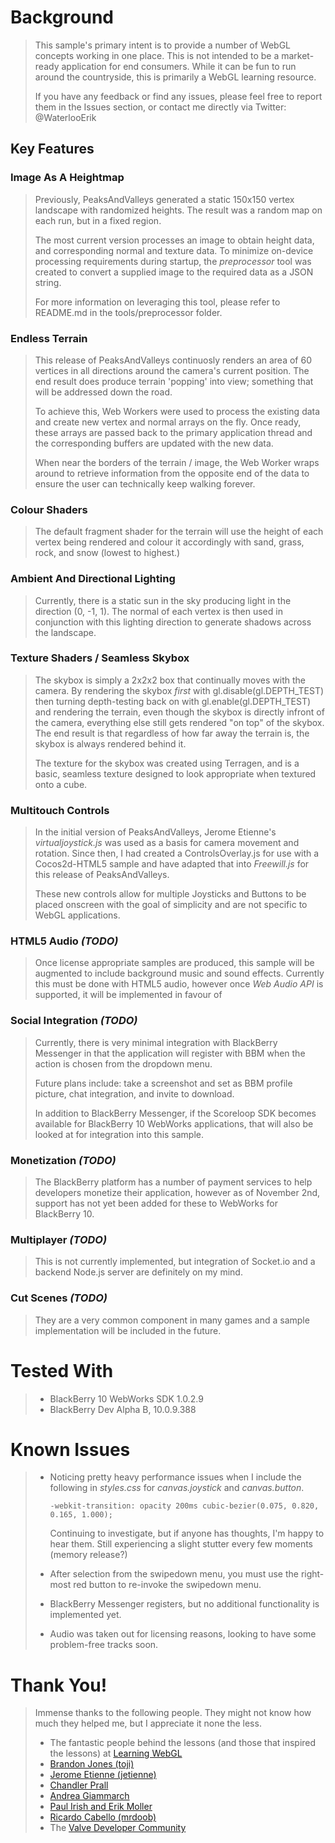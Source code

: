 # Background

>   This sample's primary intent is to provide a number of WebGL concepts
>   working in one place. This is not intended to be a market-ready application
>   for end consumers. While it can be fun to run around the countryside, this
>   is primarily a WebGL learning resource.
>   
>   If you have any feedback or find any issues, please feel free to report
>   them in the Issues section, or contact me directly via Twitter:
>   @WaterlooErik

## Key Features

### Image As A Heightmap

>   Previously, PeaksAndValleys generated a static 150x150 vertex landscape
>   with randomized heights. The result was a random map on each run, but in a
>   fixed region.
>   
>   The most current version processes an image to obtain height data, and
>   corresponding normal and texture data. To minimize on-device processing
>   requirements during startup, the *preprocessor* tool was created to convert
>   a supplied image to the required data as a JSON string.
>   
>   For more information on leveraging this tool, please refer to README.md in
>   the tools/preprocessor folder.

### Endless Terrain

>   This release of PeaksAndValleys continuosly renders an area of 60 vertices
>   in all directions around the camera's current position. The end result does
>   produce terrain 'popping' into view; something that will be addressed down
>   the road.
>   
>   To achieve this, Web Workers were used to process the existing data and
>   create new vertex and normal arrays on the fly. Once ready, these arrays
>   are passed back to the primary application thread and the corresponding
>   buffers are updated with the new data.
>
>   When near the borders of the terrain / image, the Web Worker wraps around
>   to retrieve information from the opposite end of the data to ensure the
>   user can technically keep walking forever.

### Colour Shaders

>   The default fragment shader for the terrain will use the height of each
>   vertex being rendered and colour it accordingly with sand, grass, rock, and
>   snow (lowest to highest.)

### Ambient And Directional Lighting

>   Currently, there is a static sun in the sky producing light in the
>   direction (0, -1, 1). The normal of each vertex is then used in conjunction
>   with this lighting direction to generate shadows across the landscape.

### Texture Shaders / Seamless Skybox

>   The skybox is simply a 2x2x2 box that continually moves with the camera.
>   By rendering the skybox *first* with gl.disable(gl.DEPTH_TEST) then turning
>   depth-testing back on with gl.enable(gl.DEPTH_TEST) and rendering the
>   terrain, even though the skybox is directly infront of the camera,
>   everything else still gets rendered "on top" of the skybox. The end result
>   is that regardless of how far away the terrain is, the skybox is always
>   rendered behind it.
>
>   The texture for the skybox was created using Terragen, and is a basic,
>   seamless texture designed to look appropriate when textured onto a cube.

### Multitouch Controls

>   In the initial version of PeaksAndValleys, Jerome Etienne's
>   *virtualjoystick.js* was used as a basis for camera movement and rotation.
>   Since then, I had created a ControlsOverlay.js for use with a Cocos2d-HTML5
>   sample and have adapted that into *Freewill.js* for this release of
>   PeaksAndValleys.
>   
>   These new controls allow for multiple Joysticks and Buttons to be placed
>   onscreen with the goal of simplicity and are not specific to WebGL applications.

### HTML5 Audio *(TODO)*

>   Once license appropriate samples are produced, this sample will be
>   augmented to include background music and sound effects. Currently this
>   must be done with HTML5 audio, however once *Web Audio API* is supported,
>   it will be implemented in favour of <audio> elements.

### Social Integration *(TODO)*

>   Currently, there is very minimal integration with BlackBerry Messenger in
>   that the application will register with BBM when the action is chosen from
>   the dropdown menu.
>   
>   Future plans include: take a screenshot and set as BBM profile picture,
>   chat integration, and invite to download.
>
>   In addition to BlackBerry Messenger, if the Scoreloop SDK becomes available
>   for BlackBerry 10 WebWorks applications, that will also be looked at for
>   integration into this sample.

### Monetization *(TODO)*

>   The BlackBerry platform has a number of payment services to help developers
>   monetize their application, however as of November 2nd, support has not yet
>   been added for these to WebWorks for BlackBerry 10.

### Multiplayer *(TODO)*

>   This is not currently implemented, but integration of Socket.io and a
>   backend Node.js server are definitely on my mind.

### Cut Scenes *(TODO)*

>   They are a very common component in many games and a sample implementation
>   will be included in the future.

# Tested With

>   *   BlackBerry 10 WebWorks SDK 1.0.2.9
>   *   BlackBerry Dev Alpha B, 10.0.9.388

# Known Issues

>   *   Noticing pretty heavy performance issues when I include the following in *styles.css* for *canvas.joystick* and *canvas.button*.
>       
>           -webkit-transition: opacity 200ms cubic-bezier(0.075, 0.820, 0.165, 1.000);
>           
>       Continuing to investigate, but if anyone has thoughts, I'm happy to hear them. Still experiencing a slight stutter every few moments (memory release?)
>   *   After selection from the swipedown menu, you must use the right-most red button to re-invoke the swipedown menu.
>   *   BlackBerry Messenger registers, but no additional functionality is implemented yet.
>   *   Audio was taken out for licensing reasons, looking to have some problem-free tracks soon.

# Thank You!

>   Immense thanks to the following people. They might not know how much they
>   helped me, but I appreciate it none the less.
>   *   The fantastic people behind the lessons (and those that inspired the lessons) at [Learning WebGL](http://www.learningwebgl.com)
>   *   [Brandon Jones (toji)](https://github.com/toji/gl-matrix)
>   *   [Jerome Etienne (jetienne)](https://github.com/jeromeetienne/virtualjoystick.js)
>   *   [Chandler Prall](http://chandler.prallfamily.com/2011/06/blending-webgl-textures)
>   *   [Andrea Giammarch](http://webreflection.blogspot.ca/2010/09/fragment-and-vertex-shaders-my-way-to.html)
>   *   [Paul Irish and Erik Moller](http://paulirish.com/2011/requestanimationframe-for-smart-animating)
>   *   [Ricardo Cabello (mrdoob)](https://github.com/mrdoob/three.js)
>   *   The [Valve Developer Community](https://developer.valvesoftware.com/wiki/Skybox)